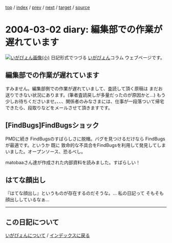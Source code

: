 [top](https://igapyon.github.io/diary/) 
 / [index](https://igapyon.github.io/diary/2004/index.html) 
 / [prev](https://igapyon.github.io/diary/2004/ig040303.html) 
 / [next](https://igapyon.github.io/diary/2004/ig040228.html) 
 / [target](https://igapyon.github.io/diary/2004/ig040302.html) 
 / [source](https://github.com/igapyon/diary/blob/gh-pages/2004/ig040302.html.src.md) 

2004-03-02 diary: 編集部での作業が遅れています
=====================================================================================================
[![いがぴょん画像(小)](https://igapyon.github.io/diary/images/iga200306s.jpg "いがぴょん")](https://igapyon.github.io/diary/memo/memoigapyon.html) 日記形式でつづる [いがぴょん](https://igapyon.github.io/diary/memo/memoigapyon.html)コラム ウェブページです。

## 編集部での作業が遅れています

すみません。編集部側での作業が遅れていまして、査読して頂く原稿は まだお送りできない状況にあります。(筆者査読戻しが多量だったのが原因かと…) もう少しお待ちくださいませ。、、、関係者のみなさまには、仕事が一段落ついて帰宅できたら、段取りなどをメールさせて頂きますです。


## [FindBugs]FindBugsショック

PMDに続き FindBugsのすばらしさに脱帽。バグを見つけるだけなら FindBugsが最適です。というか 既に 致命的な不具合をFindBugsを利用して発見してしまいました。オープンソース、恐るべし。

matobaaさん達が作成された内部資料を読みました。すばらしい！


## はてな顔出し

『はてな顔出し』というものが存在するのだそうな。… 私の日記って そもそも顔出ししているなぁ…


----------------------------------------------------------------------------------------------------

## この日記について
[いがぴょんについて](https://igapyon.github.io/diary/memo/memoigapyon.html) / [インデックスに戻る](https://igapyon.github.io/diary/idxall.html)
